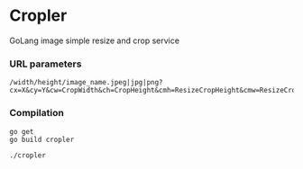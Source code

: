 # Cropler
GoLang image simple resize and crop service

### URL parameters
```
/width/height/image_name.jpeg|jpg|png?cx=X&cy=Y&cw=CropWidth&ch=CropHeight&cmh=ResizeCropHeight&cmw=ResizeCropWidth
```

### Compilation

```
go get
go build cropler

./cropler 
```